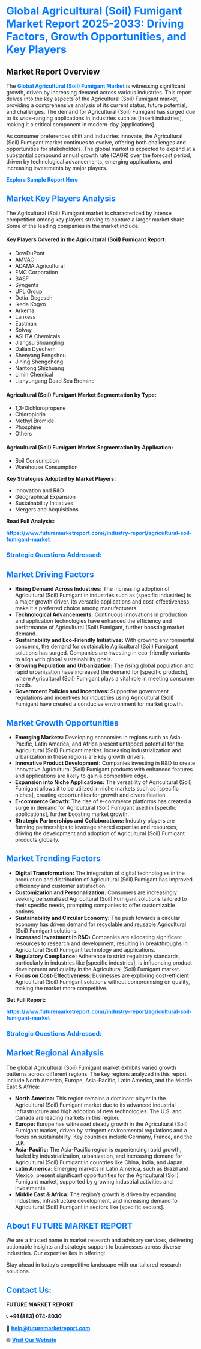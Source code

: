 <h1 style="color: #007BFF;">Global Agricultural (Soil) Fumigant Market Report 2025-2033: Driving Factors, Growth Opportunities, and Key Players</h1>

<section id="overview">
<h2>Market Report Overview</h2>
<p>The <a href="https://www.futuremarketreport.com//industry-report/agricultural-soil-fumigant-market" style="color: #007BFF; text-decoration: none;"><strong>Global Agricultural (Soil) Fumigant Market</strong></a> is witnessing significant growth, driven by increasing demand across various industries. This report delves into the key aspects of the Agricultural (Soil) Fumigant market, providing a comprehensive analysis of its current status, future potential, and challenges. The demand for Agricultural (Soil) Fumigant has surged due to its wide-ranging applications in industries such as [insert industries], making it a critical component in modern-day [applications].</p>
<p>As consumer preferences shift and industries innovate, the Agricultural (Soil) Fumigant market continues to evolve, offering both challenges and opportunities for stakeholders. The global market is expected to expand at a substantial compound annual growth rate (CAGR) over the forecast period, driven by technological advancements, emerging applications, and increasing investments by major players.</p>
</section>

<section id="overview">
<p><a href="https://www.futuremarketreport.com//request-sample/reportId=63111" style="color: #007BFF; text-decoration: none;"><strong>Explore Sample Report Here</strong></a></p>
</section>

<section id="key-players">
<h2 style="color: #007BFF;">Market Key Players Analysis</h2>
<p>The Agricultural (Soil) Fumigant market is characterized by intense competition among key players striving to capture a larger market share. Some of the leading companies in the market include:</p>
<h4>Key Players Covered in the Agricultural (Soil) Fumigant Report:</h4>
<ul><li>DowDuPont</li><li>AMVAC</li><li>ADAMA Agricultural</li><li>FMC Corporation</li><li>BASF</li><li>Syngenta</li><li>UPL Group</li><li>Detia-Degesch</li><li>Ikeda Kogyo</li><li>Arkema</li><li>Lanxess</li><li>Eastman</li><li>Solvay</li><li>ASHTA Chemicals</li><li>Jiangsu Shuangling</li><li>Dalian Dyechem</li><li>Shenyang Fengshou</li><li>Jining Shengcheng</li><li>Nantong Shizhuang</li><li>Limin Chemical</li><li>Lianyungang Dead Sea Bromine</li></ul>
<h4>Agricultural (Soil) Fumigant Market Segmentation by Type:</h4>
<ul><li>1,3-Dichloropropene</li><li>Chloropicrin</li><li>Methyl Bromide</li><li>Phosphine</li><li>Others</li></ul>

<h4>Agricultural (Soil) Fumigant Market Segmentation by Application:</h4>
<ul><li>Soil Consumption</li><li>Warehouse Consumption</li></ul>
<p><strong>Key Strategies Adopted by Market Players:</strong></p>
<ul>
<li>Innovation and R&D</li>
<li>Geographical Expansion</li>
<li>Sustainability Initiatives</li>
<li>Mergers and Acquisitions</li>
</ul>
</section>

<section>
<p><strong>Read Full Analysis: </strong></p><a href="https://www.futuremarketreport.com//industry-report/agricultural-soil-fumigant-market" style="color: #007BFF; text-decoration: none;"><strong>https://www.futuremarketreport.com//industry-report/agricultural-soil-fumigant-market</strong></a>
<h3 style="color: #007BFF;">Strategic Questions Addressed:</h3>
</section>

<section id="driving-factors">
<h2 style="color: #007BFF;">Market Driving Factors</h2>
<ul>
<li><strong>Rising Demand Across Industries:</strong> The increasing adoption of Agricultural (Soil) Fumigant in industries such as [specific industries] is a major growth driver. Its versatile applications and cost-effectiveness make it a preferred choice among manufacturers.</li>
<li><strong>Technological Advancements:</strong> Continuous innovations in production and application technologies have enhanced the efficiency and performance of Agricultural (Soil) Fumigant, further boosting market demand.</li>
<li><strong>Sustainability and Eco-Friendly Initiatives:</strong> With growing environmental concerns, the demand for sustainable Agricultural (Soil) Fumigant solutions has surged. Companies are investing in eco-friendly variants to align with global sustainability goals.</li>
<li><strong>Growing Population and Urbanization:</strong> The rising global population and rapid urbanization have increased the demand for [specific products], where Agricultural (Soil) Fumigant plays a vital role in meeting consumer needs.</li>
<li><strong>Government Policies and Incentives:</strong> Supportive government regulations and incentives for industries using Agricultural (Soil) Fumigant have created a conducive environment for market growth.</li>
</ul>
</section>

<section id="growth-opportunities">
<h2 style="color: #007BFF;">Market Growth Opportunities</h2>
<ul>
<li><strong>Emerging Markets:</strong> Developing economies in regions such as Asia-Pacific, Latin America, and Africa present untapped potential for the Agricultural (Soil) Fumigant market. Increasing industrialization and urbanization in these regions are key growth drivers.</li>
<li><strong>Innovative Product Development:</strong> Companies investing in R&D to create innovative Agricultural (Soil) Fumigant products with enhanced features and applications are likely to gain a competitive edge.</li>
<li><strong>Expansion into Niche Applications:</strong> The versatility of Agricultural (Soil) Fumigant allows it to be utilized in niche markets such as [specific niches], creating opportunities for growth and diversification.</li>
<li><strong>E-commerce Growth:</strong> The rise of e-commerce platforms has created a surge in demand for Agricultural (Soil) Fumigant used in [specific applications], further boosting market growth.</li>
<li><strong>Strategic Partnerships and Collaborations:</strong> Industry players are forming partnerships to leverage shared expertise and resources, driving the development and adoption of Agricultural (Soil) Fumigant products globally.</li>
</ul>
</section>

<section id="trending-factors">
<h2 style="color: #007BFF;">Market Trending Factors</h2>
<ul>
<li><strong>Digital Transformation:</strong> The integration of digital technologies in the production and distribution of Agricultural (Soil) Fumigant has improved efficiency and customer satisfaction.</li>
<li><strong>Customization and Personalization:</strong> Consumers are increasingly seeking personalized Agricultural (Soil) Fumigant solutions tailored to their specific needs, prompting companies to offer customizable options.</li>
<li><strong>Sustainability and Circular Economy:</strong> The push towards a circular economy has driven demand for recyclable and reusable Agricultural (Soil) Fumigant solutions.</li>
<li><strong>Increased Investment in R&D:</strong> Companies are allocating significant resources to research and development, resulting in breakthroughs in Agricultural (Soil) Fumigant technology and applications.</li>
<li><strong>Regulatory Compliance:</strong> Adherence to strict regulatory standards, particularly in industries like [specific industries], is influencing product development and quality in the Agricultural (Soil) Fumigant market.</li>
<li><strong>Focus on Cost-Effectiveness:</strong> Businesses are exploring cost-efficient Agricultural (Soil) Fumigant solutions without compromising on quality, making the market more competitive.</li>
</ul>
</section>

<section>
<p><strong>Get Full Report: </strong></p><a href="https://www.futuremarketreport.com//industry-report/agricultural-soil-fumigant-market" style="color: #007BFF; text-decoration: none;"><strong>https://www.futuremarketreport.com//industry-report/agricultural-soil-fumigant-market</strong></a>
<h3 style="color: #007BFF;">Strategic Questions Addressed:</h3>
</section>


<section id="regional-analysis">
<h2 style="color: #007BFF;">Market Regional Analysis</h2>
<p>The global Agricultural (Soil) Fumigant market exhibits varied growth patterns across different regions. The key regions analyzed in this report include North America, Europe, Asia-Pacific, Latin America, and the Middle East & Africa:</p>
<ul>
<li><strong>North America:</strong> This region remains a dominant player in the Agricultural (Soil) Fumigant market due to its advanced industrial infrastructure and high adoption of new technologies. The U.S. and Canada are leading markets in this region.</li>
<li><strong>Europe:</strong> Europe has witnessed steady growth in the Agricultural (Soil) Fumigant market, driven by stringent environmental regulations and a focus on sustainability. Key countries include Germany, France, and the U.K.</li>
<li><strong>Asia-Pacific:</strong> The Asia-Pacific region is experiencing rapid growth, fueled by industrialization, urbanization, and increasing demand for Agricultural (Soil) Fumigant in countries like China, India, and Japan.</li>
<li><strong>Latin America:</strong> Emerging markets in Latin America, such as Brazil and Mexico, present significant opportunities for the Agricultural (Soil) Fumigant market, supported by growing industrial activities and investments.</li>
<li><strong>Middle East & Africa:</strong> The region’s growth is driven by expanding industries, infrastructure development, and increasing demand for Agricultural (Soil) Fumigant in sectors like [specific sectors].</li>
</ul>
</section>

<footer>
<h2 style="color: #007BFF;">About FUTURE MARKET REPORT</h2>
<p>We are a trusted name in market research and advisory services, delivering actionable insights and strategic support to businesses across diverse industries. Our expertise lies in offering:</p>

<p>Stay ahead in today’s competitive landscape with our tailored research solutions.</p>

<h2 style="color: #007BFF;">Contact Us:</h2>
<p><strong>FUTURE MARKET REPORT</strong></p>
<p>📞 <strong>+91 (883) 074-8030</strong></p>
<p>📧 <strong><a href="mailto:help@futuremarketreport.com" style="color: #007BFF;">help@futuremarketreport.com</a></strong></p>
<p>🌐 <strong><a href="https://www.futuremarketreport.com/" style="color: #007BFF;">Visit Our Website</a></strong></p>
</footer>